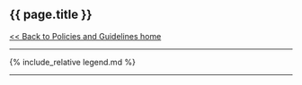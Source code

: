 ## {{ page.title }}
<!--- {: .page-header} --->
[<< Back to Policies and Guidelines home](/radiuss/policies/)

---

{% include_relative legend.md %}

---
